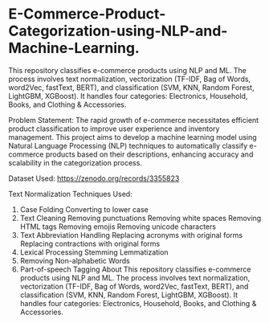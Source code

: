 # E-Commerce-Product-Categorization-using-NLP-and-Machine-Learning.

This repository classifies e-commerce products using NLP and ML. The process involves text normalization, vectorization (TF-IDF, Bag of Words, word2Vec, fastText, BERT), and classification (SVM, KNN, Random Forest, LightGBM, XGBoost). It handles four categories: Electronics, Household, Books, and Clothing & Accessories.

Problem Statement:
The rapid growth of e-commerce necessitates efficient product classification to improve user experience and inventory management. This project aims to develop a machine learning model using Natural Language Processing (NLP) techniques to automatically classify e-commerce products based on their descriptions, enhancing accuracy and scalability in the categorization process.

Dataset Used:
https://zenodo.org/records/3355823



Text Normalization Techniques Used:
1. Case Folding
Converting to lower case
2. Text Cleaning
Removing punctuations
Removing white spaces
Removing HTML tags
Removing emojis
Removing unicode characters
3. Text Abbreviation Handling
Replacing acronyms with original forms
Replacing contractions with original forms
4. Lexical Processing
Stemming
Lemmatization
5. Removing Non-alphabetic Words
6. Part-of-speech Tagging
About
This repository classifies e-commerce products using NLP and ML. The process involves text normalization, vectorization (TF-IDF, Bag of Words, word2Vec, fastText, BERT), and classification (SVM, KNN, Random Forest, LightGBM, XGBoost). It handles four categories: Electronics, Household, Books, and Clothing & Accessories.



